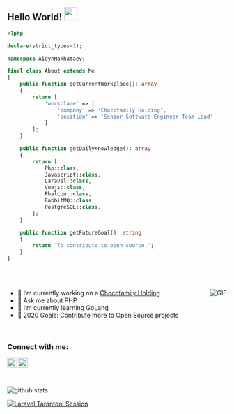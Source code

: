 ## Hello World! <img src="https://raw.githubusercontent.com/iampavangandhi/iampavangandhi/master/gifs/Hi.gif" width="30px"></h2>

```php
<?php

declare(strict_types=1);

namespace AidynMakhataev;

final class About extends Me
{
    public function getCurrentWorkplace(): array
    {
        return [
            'workplace' => [
                'company' => 'Chocofamily Holding',
                'position' => 'Senior Software Engineer Team Lead'         
            ]
        ];
    }

    public function getDailyKnowledge(): array
    {
        return [
            Php::class,
            Javascript::class,
            Laravel::class,
            Vuejs::class,
            Phalcon::class,
            RabbitMQ::class,
            PostgreSQL::class,
        ];
    }

    public function getFutureGoal(): string
    {
        return 'To contribute to open source.';
    }
}
```

<br/> <br/>

<img align="right" alt="GIF" src="https://media.giphy.com/media/13HgwGsXF0aiGY/giphy.gif" />

- 🔭 I’m currently working on a [Chocofamily Holding](https://chocofamily.kz/)
- 💬 Ask me about PHP 
- 🌱 I’m currently learning GoLang 
- 🥅 2020 Goals: Contribute more to Open Source projects

<br />

### Connect with me:

[<img align="left" alt="AidynMakhataev | LinkedIn" width="22px" src="https://cdn.jsdelivr.net/npm/simple-icons@v3/icons/linkedin.svg" />][linkedin]
[<img align="left" alt="AidynMakhataev | LinkedIn" width="22px" src="https://cdn.jsdelivr.net/npm/simple-icons@v3/icons/telegram.svg" />][telegram]

<br/> <br/>
<br/> 


![github stats](https://github-readme-stats.vercel.app/api?username=AidynMakhataev&show_icons=true)

[![Laravel Tarantool Session](https://github-readme-stats.vercel.app/api/pin/?username=AidynMakhataev&repo=laravel-tarantool-session)](https://github.com/AidynMakhataev/laravel-tarantool-session)


[linkedin]: https://www.linkedin.com/in/aidyn-makhataev/
[telegram]: https://t.me/AidynMakhataev
